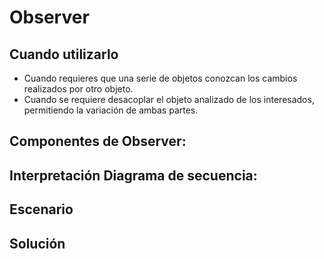 # Observer

## Cuando utilizarlo

* Cuando requieres que una serie de objetos conozcan los cambios realizados por otro objeto.
* Cuando se requiere desacoplar el objeto analizado de los interesados, permitiendo la variación de ambas partes.

## Componentes de Observer:

## Interpretación Diagrama de secuencia:

## Escenario

## Solución


